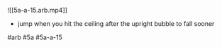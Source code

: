 

![[5a-a-15.arb.mp4]]
- jump when you hit the ceiling after the upright bubble to fall sooner

#arb #5a #5a-a-15

